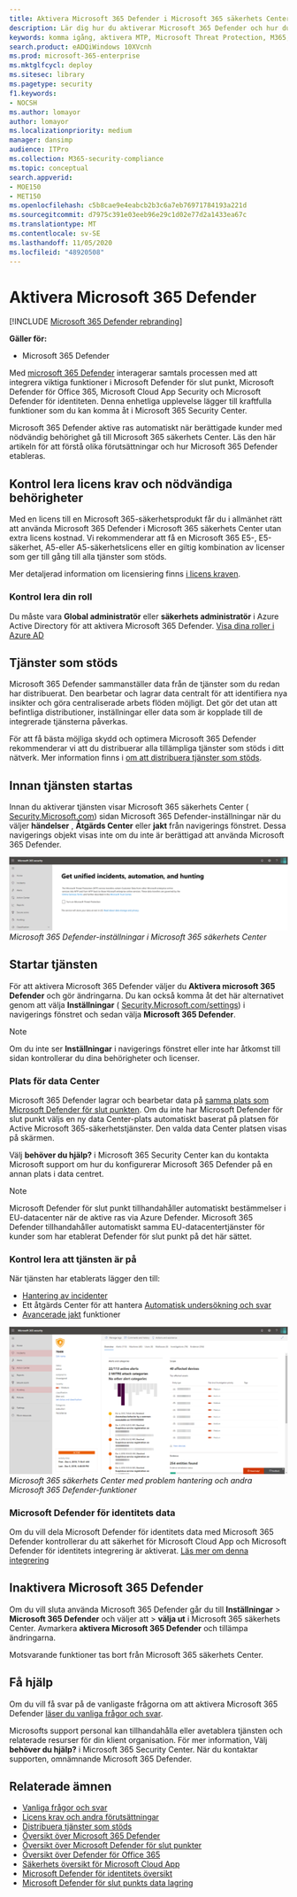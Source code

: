 ```yaml
---
title: Aktivera Microsoft 365 Defender i Microsoft 365 säkerhets Center
description: Lär dig hur du aktiverar Microsoft 365 Defender och hur du integrerar dina säkerhets tillbud och svar.
keywords: komma igång, aktivera MTP, Microsoft Threat Protection, M365, säkerhet, data plats, behörigheter, licens kvalificering, sidan Inställningar
search.product: eADQiWindows 10XVcnh
ms.prod: microsoft-365-enterprise
ms.mktglfcycl: deploy
ms.sitesec: library
ms.pagetype: security
f1.keywords:
- NOCSH
ms.author: lomayor
author: lomayor
ms.localizationpriority: medium
manager: dansimp
audience: ITPro
ms.collection: M365-security-compliance
ms.topic: conceptual
search.appverid:
- MOE150
- MET150
ms.openlocfilehash: c5b8cae9e4eabcb2b3c6a7eb76971784193a221d
ms.sourcegitcommit: d7975c391e03eeb96e29c1d02e77d2a1433ea67c
ms.translationtype: MT
ms.contentlocale: sv-SE
ms.lasthandoff: 11/05/2020
ms.locfileid: "48920508"
---
```

# <a name="turn-on-microsoft-365-defender"></a>Aktivera Microsoft 365 Defender

[!INCLUDE [Microsoft 365 Defender rebranding](../includes/microsoft-defender.md)]


**Gäller för:**
- Microsoft 365 Defender

Med [microsoft 365 Defender](microsoft-threat-protection.md) interagerar samtals processen med att integrera viktiga funktioner i Microsoft Defender för slut punkt, Microsoft Defender för Office 365, Microsoft Cloud App Security och Microsoft Defender för identiteten. Denna enhetliga upplevelse lägger till kraftfulla funktioner som du kan komma åt i Microsoft 365 Security Center.

Microsoft 365 Defender aktive ras automatiskt när berättigade kunder med nödvändig behörighet gå till Microsoft 365 säkerhets Center. Läs den här artikeln för att förstå olika förutsättningar och hur Microsoft 365 Defender etableras.

## <a name="check-license-eligibility-and-required-permissions"></a>Kontrol lera licens krav och nödvändiga behörigheter
Med en licens till en Microsoft 365-säkerhetsprodukt får du i allmänhet rätt att använda Microsoft 365 Defender i Microsoft 365 säkerhets Center utan extra licens kostnad. Vi rekommenderar att få en Microsoft 365 E5-, E5-säkerhet, A5-eller A5-säkerhetslicens eller en giltig kombination av licenser som ger till gång till alla tjänster som stöds.

Mer detaljerad information om licensiering finns [i licens kraven](prerequisites.md#licensing-requirements).

### <a name="check-your-role"></a>Kontrol lera din roll
Du måste vara **Global administratör** eller **säkerhets administratör** i Azure Active Directory för att aktivera Microsoft 365 Defender. [Visa dina roller i Azure AD](https://docs.microsoft.com//azure/active-directory/users-groups-roles/directory-manage-roles-portal)

## <a name="supported-services"></a>Tjänster som stöds
Microsoft 365 Defender sammanställer data från de tjänster som du redan har distribuerat. Den bearbetar och lagrar data centralt för att identifiera nya insikter och göra centraliserade arbets flöden möjligt. Det gör det utan att befintliga distributioner, inställningar eller data som är kopplade till de integrerade tjänsterna påverkas.

För att få bästa möjliga skydd och optimera Microsoft 365 Defender rekommenderar vi att du distribuerar alla tillämpliga tjänster som stöds i ditt nätverk. Mer information finns i [om att distribuera tjänster som stöds](deploy-supported-services.md).

## <a name="before-starting-the-service"></a>Innan tjänsten startas
Innan du aktiverar tjänsten visar Microsoft 365 säkerhets Center ( [Security.Microsoft.com](https://security.microsoft.com)) sidan Microsoft 365 Defender-inställningar när du väljer **händelser** , **Åtgärds Center** eller **jakt** från navigerings fönstret. Dessa navigerings objekt visas inte om du inte är berättigad att använda Microsoft 365 Defender.

![Bild av sidan Microsoft 365 Defender-inställningar som visas om Microsoft 365 Defender inte har Aktiver ATS på ](../../media/mtp-enable/mtp-settings.png)
 *Microsoft 365 Defender-inställningar i Microsoft 365 säkerhets Center*

## <a name="starting-the-service"></a>Startar tjänsten
För att aktivera Microsoft 365 Defender väljer du **Aktivera microsoft 365 Defender** och gör ändringarna. Du kan också komma åt det här alternativet genom att välja **Inställningar** ( [Security.Microsoft.com/settings](https://security.microsoft.com/settings)) i navigerings fönstret och sedan välja **Microsoft 365 Defender**.

>[!NOTE]
>Om du inte ser **Inställningar** i navigerings fönstret eller inte har åtkomst till sidan kontrollerar du dina behörigheter och licenser.

### <a name="data-center-location"></a>Plats för data Center
Microsoft 365 Defender lagrar och bearbetar data på [samma plats som Microsoft Defender för slut punkten](https://docs.microsoft.com/windows/security/threat-protection/microsoft-defender-atp/data-storage-privacy). Om du inte har Microsoft Defender för slut punkt väljs en ny data Center-plats automatiskt baserat på platsen för Active Microsoft 365-säkerhetstjänster. Den valda data Center platsen visas på skärmen. 

Välj **behöver du hjälp?** i Microsoft 365 Security Center kan du kontakta Microsoft support om hur du konfigurerar Microsoft 365 Defender på en annan plats i data centret. 

>[!NOTE]
>Microsoft Defender för slut punkt tillhandahåller automatiskt bestämmelser i EU-datacenter när de aktive ras via Azure Defender. Microsoft 365 Defender tillhandahåller automatiskt samma EU-datacentertjänster för kunder som har etablerat Defender för slut punkt på det här sättet. 

### <a name="confirm-that-the-service-is-on"></a>Kontrol lera att tjänsten är på
När tjänsten har etablerats lägger den till:

- [Hantering av incidenter](incidents-overview.md)
- Ett åtgärds Center för att hantera [Automatisk undersökning och svar](mtp-autoir.md)
- [Avancerade jakt](advanced-hunting-overview.md) funktioner

![Bild av navigerings fönstret i Microsoft 365 säkerhets Center med Microsoft 365 Defender funktioner ](../../media/mtp-enable/mtp-on.png)
 *Microsoft 365 säkerhets Center med problem hantering och andra Microsoft 365 Defender-funktioner*

### <a name="getting-microsoft-defender-for-identity-data"></a>Microsoft Defender för identitets data
Om du vill dela Microsoft Defender för identitets data med Microsoft 365 Defender kontrollerar du att säkerhet för Microsoft Cloud App och Microsoft Defender för identitets integrering är aktiverat. [Läs mer om denna integrering](https://docs.microsoft.com/cloud-app-security/aatp-integration)


## <a name="turn-off-microsoft-365-defender"></a>Inaktivera Microsoft 365 Defender
Om du vill sluta använda Microsoft 365 Defender går du till **Inställningar**  >  **Microsoft 365 Defender** och väljer att  >  **välja ut** i Microsoft 365 säkerhets Center. Avmarkera **aktivera Microsoft 365 Defender** och tillämpa ändringarna.

Motsvarande funktioner tas bort från Microsoft 365 säkerhets Center.

## <a name="get-assistance"></a>Få hjälp

Om du vill få svar på de vanligaste frågorna om att aktivera Microsoft 365 Defender [läser du vanliga frågor och svar](mtp-enable-faq.md).

Microsofts support personal kan tillhandahålla eller avetablera tjänsten och relaterade resurser för din klient organisation. För mer information, Välj **behöver du hjälp?** i Microsoft 365 Security Center. När du kontaktar supporten, omnämnande Microsoft 365 Defender.

## <a name="related-topics"></a>Relaterade ämnen

- [Vanliga frågor och svar](mtp-enable-faq.md)
- [Licens krav och andra förutsättningar](prerequisites.md)
- [Distribuera tjänster som stöds](deploy-supported-services.md)
- [Översikt över Microsoft 365 Defender](microsoft-threat-protection.md)
- [Översikt över Microsoft Defender för slut punkter](https://docs.microsoft.com/windows/security/threat-protection/microsoft-defender-atp/microsoft-defender-advanced-threat-protection)
- [Översikt över Defender för Office 365](../office-365-security/office-365-atp.md)
- [Säkerhets översikt för Microsoft Cloud App](https://docs.microsoft.com/cloud-app-security/what-is-cloud-app-security)
- [Microsoft Defender för identitets översikt](https://docs.microsoft.com/azure-advanced-threat-protection/what-is-atp)
- [Microsoft Defender för slut punkts data lagring](https://docs.microsoft.com/windows/security/threat-protection/microsoft-defender-atp/data-storage-privacy)
